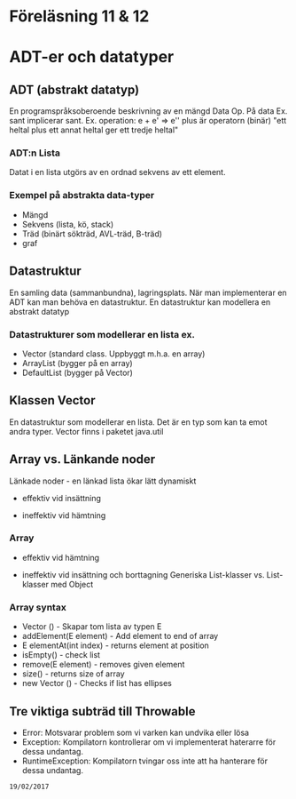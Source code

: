# Föreläsning 11 & 12

# ADT-er och datatyper

## ADT (abstrakt datatyp)
En programspråksoberoende beskrivning av en mängd
Data
Op. På data
Ex. sant implicerar sant.
Ex. operation: e + e' => e'' plus är operatorn (binär)
"ett heltal plus ett annat heltal ger ett tredje heltal"

### ADT:n Lista
Datat i en lista utgörs av en ordnad sekvens av ett element.

### Exempel på abstrakta data-typer
* Mängd
* Sekvens (lista, kö, stack)
* Träd (binärt sökträd, AVL-träd, B-träd)
* graf


## Datastruktur
En samling data (sammanbundna), lagringsplats.
När man implementerar en ADT kan man behöva en datastruktur.
En datastruktur kan modellera en abstrakt datatyp

### Datastrukturer som modellerar en lista ex.
* Vector (standard class. Uppbyggt m.h.a. en array)
* ArrayList (bygger på en array)
* DefaultList (bygger på Vector)

## Klassen Vector
En datastruktur som modellerar en lista.
Det är en typ som kan ta emot andra typer.
Vector finns i paketet java.util

## Array vs. Länkande noder

Länkade noder - en länkad lista ökar lätt dynamiskt
+ effektiv vid insättning
- ineffektiv vid hämtning

### Array
+ effektiv vid hämtning
- ineffektiv vid insättning och borttagning
Generiska List-klasser vs. List-klasser med Object

### Array syntax
* Vector <E>() - Skapar tom lista av typen E
* addElement(E element) - Add element to end of array
* E elementAt(int index) - returns element at position
* isEmpty() - check list
* remove(E element) - removes given element
* size() - returns size of array
* new Vector <Ellipse> () - Checks if list has ellipses

## Tre viktiga subträd till Throwable
* Error: Motsvarar problem som vi varken kan undvika eller lösa
* Exception: Kompilatorn kontrollerar om vi implementerat haterarre för dessa undantag.
* RuntimeException: Kompilatorn tvingar oss inte att ha hanterare för dessa undantag.

`19/02/2017`
